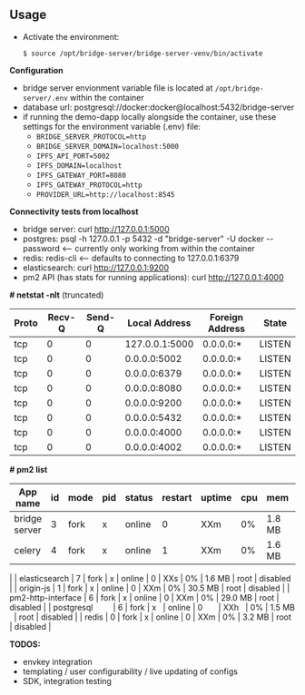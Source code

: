 ## Usage

- Activate the environment:

  `$ source /opt/bridge-server/bridge-server-venv/bin/activate`

**Configuration**
- bridge server envionment variable file is located at `/opt/bridge-server/.env` within the container
- database url: postgresql://docker:docker@localhost:5432/bridge-server
- if running the demo-dapp locally alongside the container, use these settings for the environment variable (.env) file:
    - `BRIDGE_SERVER_PROTOCOL=http`
    - `BRIDGE_SERVER_DOMAIN=localhost:5000`
    - `IPFS_API_PORT=5002`
    - `IPFS_DOMAIN=localhost`
    - `IPFS_GATEWAY_PORT=8080`
    - `IPFS_GATEWAY_PROTOCOL=http`
    - `PROVIDER_URL=http://localhost:8545`

**Connectivity tests from localhost**
- bridge server: curl http://127.0.0.1:5000
- postgres:  psql -h 127.0.0.1 -p 5432 -d "bridge-server" -U docker --password <-- currently only working from within the container
- redis: redis-cli <-- defaults to connecting to 127.0.0.1:6379
- elasticsearch: curl http://127.0.0.1:9200
- pm2 API (has stats for running applications): curl http://127.0.0.1:4000

**\# netstat -nlt** (truncated)

|Proto  | Recv-Q |Send-Q |Local Address     |      Foreign Address      |   State      |
| ----- | ------ | ----- | ---------------- | ------------------------- | ------------ |
|tcp    |    0   |   0   | 127.0.0.1:5000   |       0.0.0.0:*           |    LISTEN    |
|tcp    |    0   |   0   | 0.0.0.0:5002     |       0.0.0.0:*           |    LISTEN    |
|tcp    |    0   |   0   | 0.0.0.0:6379     |       0.0.0.0:*           |    LISTEN    |
|tcp    |    0   |   0   | 0.0.0.0:8080     |       0.0.0.0:*           |    LISTEN    |
|tcp    |    0   |   0   | 0.0.0.0:9200     |       0.0.0.0:*           |    LISTEN    |
|tcp    |    0   |   0   | 0.0.0.0:5432     |       0.0.0.0:*           |    LISTEN    |
|tcp    |    0   |   0   | 0.0.0.0:4000     |       0.0.0.0:*           |    LISTEN    |
|tcp    |    0   |   0   | 0.0.0.0:4002     |       0.0.0.0:*           |    LISTEN    |

**\# pm2 list**

| App name           | id | mode | pid  | status | restart | uptime | cpu | mem        | user | watching |
| ------------------ | -- | ----- | ---- | ------ | ------- | ------ | ---- | ---------- | ---- | -------- |
| bridge server      | 3  | fork | x    | online | 0       | XXm    | 0%  | 1.8 MB    | root | disabled |
| celery             | 4  | fork | x    | online | 1       | XXm    | 0%  | 1.6 MB    | root | disabled |
|
| elasticsearch      | 7  | fork | x    | online | 0       | XXs    | 0%  | 1.6 MB     | root | disabled |
| origin-js          | 1  | fork | x    | online | 0       | XXm    | 0%  | 30.5 MB    | root | disabled |
| pm2-http-interface | 6  | fork | x    | online | 0       | XXm    | 0%  | 29.0 MB    | root | disabled |
| postgresql         | 6  | fork | x    | online | 0       | XXh    | 0%  | 1.5 MB     | root | disabled |
| redis              | 0  | fork | x    | online | 0       | XXm    | 0%  | 3.2 MB     | root | disabled |


**TODOS:**
- envkey integration
- templating / user configurability / live updating of configs
- SDK, integration testing

